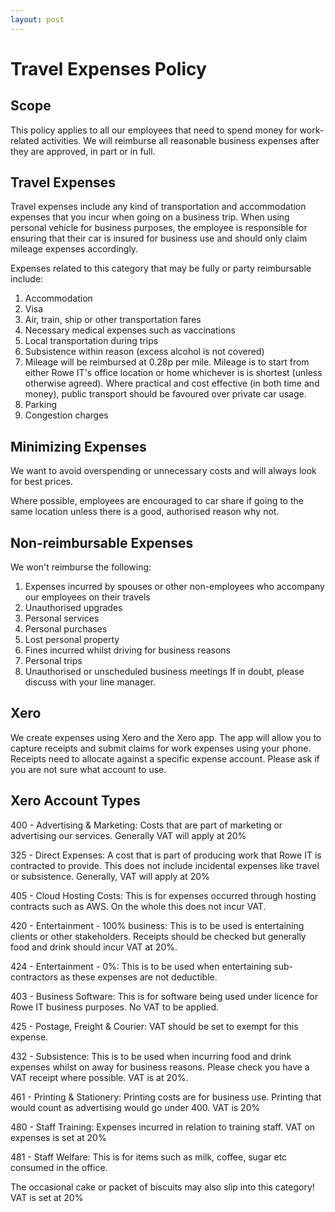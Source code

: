 ```yaml
---
layout: post
---
```


# Travel Expenses Policy

## Scope 

This policy applies to all our employees that need to spend money for work-related activities. We will reimburse all reasonable business expenses after they are approved, in part or in full. 

## Travel Expenses 

Travel expenses include any kind of transportation and accommodation expenses that you incur when going on a business trip. When using personal vehicle for business purposes, the employee is responsible for ensuring that their car is insured for business use and should only claim mileage expenses accordingly.

Expenses related to this category that may be fully or party reimbursable include: 

1. Accommodation
2. Visa
3. Air, train, ship or other transportation fares 
4. Necessary medical expenses such as vaccinations 
5. Local transportation during trips 
6. Subsistence within reason (excess alcohol is not covered) 
7. Mileage will be reimbursed at 0.28p per mile. Mileage is to start from either Rowe IT's office location or home whichever is is shortest (unless otherwise agreed). Where practical and cost effective (in both time and money), public transport should be favoured over private car usage. 
8. Parking
9. Congestion charges 

## Minimizing Expenses 

We want to avoid overspending or unnecessary costs and will always look for best prices. 

Where possible, employees are encouraged to car share if going to the same location unless there is a good, authorised reason why not. 

## Non-reimbursable Expenses 

We won't reimburse the following:

1. Expenses incurred by spouses or other non-employees who accompany our employees on their travels 
2. Unauthorised upgrades 
3. Personal services 
4. Personal purchases 
5. Lost personal property 
6. Fines incurred whilst driving for business reasons 
7. Personal trips 
8. Unauthorised or unscheduled business meetings If in doubt, please discuss with your line manager. 

## Xero 

We create expenses using Xero and the Xero app. The app will allow you to capture receipts and submit claims for work expenses using your phone. Receipts need to allocate against a specific expense account. Please ask if you are not sure what account to use. 

## Xero Account Types 

400 - Advertising & Marketing: Costs that are part of marketing or advertising our services. Generally VAT will apply at 20% 

325 - Direct Expenses: A cost that is part of producing work that Rowe IT is contracted to provide. This does not include incidental expenses like travel or subsistence. Generally, VAT will apply at 20% 

405 - Cloud Hosting Costs: This is for expenses occurred through hosting contracts such as AWS. On the whole this does not incur VAT. 

420 - Entertainment - 100% business: This is to be used is entertaining clients or other stakeholders. Receipts should be checked but generally food and drink should incur VAT at 20%. 

424 - Entertainment - 0%: This is to be used when entertaining sub-contractors as these expenses are not deductible. 

403 - Business Software: This is for software being used under licence for Rowe IT business purposes. No VAT to be applied. 

425 - Postage, Freight & Courier: VAT should be set to exempt for this expense. 

432 - Subsistence: This is to be used when incurring food and drink expenses whilst on away for business reasons. Please check you have a VAT receipt where possible. VAT is at 20%.  

461 - Printing & Stationery: Printing costs are for business use. Printing that would count as advertising would go under 400. VAT is 20% 

480 - Staff Training: Expenses incurred in relation to training staff. VAT on expenses is set at 20% 

481 - Staff Welfare: This is for items such as milk, coffee, sugar etc consumed in the office. 

The occasional cake or packet of biscuits may also slip into this category! VAT is set at 20% 

